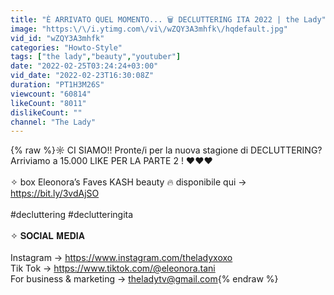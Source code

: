 ```yaml
---
title: "È ARRIVATO QUEL MOMENTO... 🗑 DECLUTTERING ITA 2022 | the Lady"
image: "https:\/\/i.ytimg.com\/vi\/wZQY3A3mhfk\/hqdefault.jpg"
vid_id: "wZQY3A3mhfk"
categories: "Howto-Style"
tags: ["the lady","beauty","youtuber"]
date: "2022-02-25T03:24:24+03:00"
vid_date: "2022-02-23T16:30:08Z"
duration: "PT1H3M26S"
viewcount: "60814"
likeCount: "8011"
dislikeCount: ""
channel: "The Lady"
---
```

{% raw %}☼ CI SIAMO!! Pronte/i per la nuova stagione di DECLUTTERING? Arriviamo a 15.000 LIKE PER LA PARTE 2 ! ❤️❤️❤️<br /><br />✧  box Eleonora’s Faves KASH beauty 🔥 disponibile qui → <a rel="nofollow" target="blank" href="https://bit.ly/3vdAjSO">https://bit.ly/3vdAjSO</a><br /><br />#decluttering #declutteringita <br /><br />✧ 𝐒𝐎𝐂𝐈𝐀𝐋 𝐌𝐄𝐃𝐈𝐀<br /><br />Instagram → <a rel="nofollow" target="blank" href="https://www.instagram.com/theladyxoxo">https://www.instagram.com/theladyxoxo</a><br />Tik Tok → <a rel="nofollow" target="blank" href="https://www.tiktok.com/@eleonora.tani">https://www.tiktok.com/@eleonora.tani</a><br />For business &amp; marketing → theladytv@gmail.com{% endraw %}
